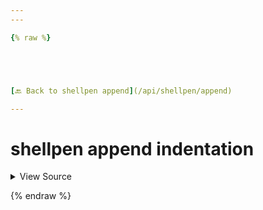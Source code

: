 ```yaml
---
---

{% raw %}





[🔙 Back to shellpen append](/api/shellpen/append)

---
```








<!-- Todo, if there are no subcommands under the child commands, use a smaller heading size -->

# shellpen append indentation



<details>
  <summary>View Source</summary>

{% endraw %}
{% highlight sh %}
local __shellpen__indentation=""
local __shellpen__indentationLevel=0
while [ $__shellpen__indentationLevel -lt "${_SHELLPEN_INDENT_LEVELS[$_SHELLPEN_CURRENT_SOURCE_INDEX]}" ]
do
  __shellpen__indentation+="$SHELLPEN_INDENT"
  : "$(( __shellpen__indentationLevel++ ))"
done
printf "$__shellpen__indentation"
{% endhighlight %}
{% raw %}

</details>










  
{% endraw %}

